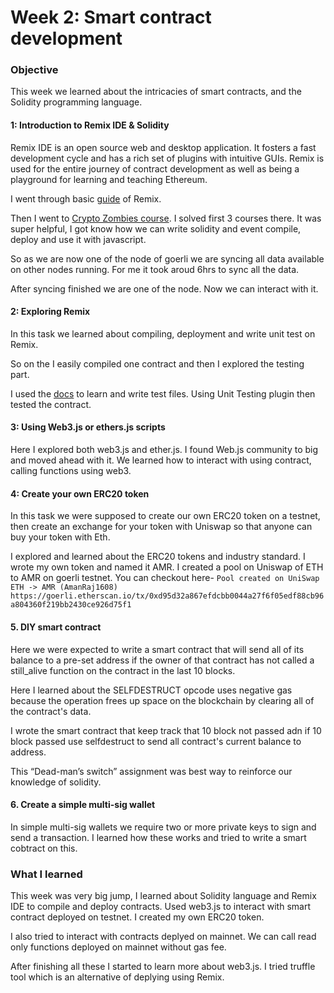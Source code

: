 # Week 2: Smart contract development

### Objective

This week we learned about the intricacies of smart contracts, and the Solidity programming language.

#### 1: Introduction to Remix IDE & Solidity

Remix IDE is an open source web and desktop application. It fosters a fast development cycle and has a rich set of plugins with intuitive GUIs. Remix is used for the entire journey of contract development as well as being a playground for learning and teaching Ethereum.

I went through basic [guide](https://remix-learneth-plugin.readthedocs.io/en/latest/ui.html) of Remix.

Then I went to [Crypto Zombies course](https://cryptozombies.io/en/course/). I solved first 3 courses there. It was super helpful, I got know how we can write solidity and event compile, deploy and use it with javascript.

So as we are now one of the node of goerli we are syncing all data available on other nodes running. For me it took aroud 6hrs to sync all the data.

After syncing finished we are one of the node. Now we can interact with it.

#### 2: Exploring Remix

In this task we learned about compiling, deployment and write unit test on Remix.

So on the I easily compiled one contract and then I explored the testing part.

I used the [docs](https://remix-ide.readthedocs.io/en/latest/unittesting.html) to learn and write test files. Using Unit Testing plugin then tested the contract.

#### 3: Using Web3.js or ethers.js scripts

Here I explored both web3.js and ether.js. I found Web.js community to big and moved ahead with it. We learned how to interact with using contract, calling functions using web3.

#### 4: Create your own ERC20 token

In this task we were supposed to create our own ERC20 token on a testnet, then create an exchange for your token with Uniswap so that anyone can buy your token with Eth.

I explored and learned about the ERC20 tokens and industry standard. I wrote my own token and named it AMR. I created a pool on Uniswap of ETH to AMR on goerli testnet. You can checkout here-
`Pool created on UniSwap ETH -> AMR (AmanRaj1608)`
`https://goerli.etherscan.io/tx/0xd95d32a867efdcbb0044a27f6f05edf88cb96a804360f219bb2430ce926d75f1`

#### 5. DIY smart contract

Here we were expected to write a smart contract that will send all of its balance to a pre-set address if the owner of that contract has not called a still_alive function on the contract in the last 10 blocks.

Here I learned about the SELFDESTRUCT opcode uses negative gas because the operation frees up space on the blockchain by clearing all of the contract's data.

I wrote the smart contract that keep track that 10 block not passed adn if 10 block passed use selfdestruct to send all contract's current balance to address.

This “Dead-man’s switch” assignment was best way to reinforce our knowledge of solidity.

#### 6. Create a simple multi-sig wallet

In simple multi-sig wallets we require two or more private keys to sign and send a transaction.
I learned how these works and tried to write a smart cobtract on this.

### What I learned

This week was very big jump, I learned about Solidity language and Remix IDE to compile and deploy contracts. Used web3.js to interact with smart contract deployed on testnet. I created my own ERC20 token.

I also tried to interact with contracts deplyed on mainnet. We can call read only functions deployed on mainnet without gas fee.

After finishing all these I started to learn more about web3.js. I tried truffle tool which is an alternative of deplying using Remix.
